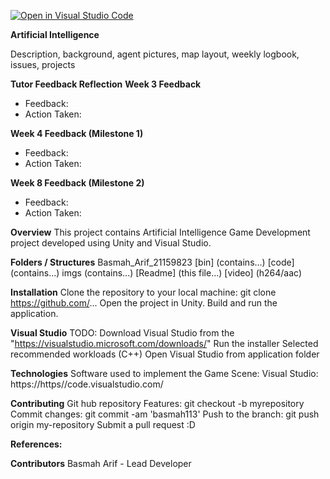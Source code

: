 [![Open in Visual Studio Code](https://classroom.github.com/assets/open-in-vscode-2e0aaae1b6195c2367325f4f02e2d04e9abb55f0b24a779b69b11b9e10269abc.svg)](https://classroom.github.com/online_ide?assignment_repo_id=16106446&assignment_repo_type=AssignmentRepo)

**Artificial Intelligence**

Description, background, agent pictures, map layout, weekly logbook, issues, projects

**Tutor Feedback Reflection**
**Week 3 Feedback**
- Feedback: 
- Action Taken:

**Week 4 Feedback (Milestone 1)**
- Feedback: 
- Action Taken: 

**Week 8 Feedback (Milestone 2)**
- Feedback: 
- Action Taken: 


**Overview**
This project contains Artificial Intelligence Game Development project developed using Unity and Visual Studio. 

**Folders / Structures**
Basmah_Arif_21159823
[bin] (contains...)
[code] (contains...)
imgs (contains...)
[Readme] (this file...)
[video] (h264/aac)

**Installation**
Clone the repository to your local machine: 
git clone https://github.com/... 
Open the project in Unity. 
Build and run the application.

**Visual Studio**
TODO:
Download Visual Studio from the "https://visualstudio.microsoft.com/downloads/"
Run the installer
Selected recommended workloads (C++)
Open Visual Studio from application folder

**Technologies**
Software used to implement the Game Scene:
Visual Studio: https://https//code.visualstudio.com/


**Contributing**
Git hub repository
Features: git checkout -b myrepository
Commit changes: git commit -am 'basmah113'
Push to the branch: git push origin my-repository
Submit a pull request :D

**References:**


**Contributors**
Basmah Arif - Lead Developer
